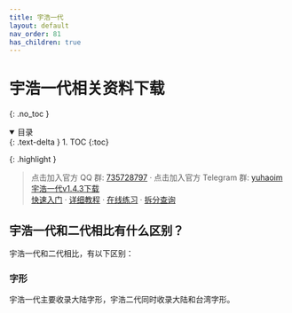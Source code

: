 ```yaml
---
title: 宇浩一代
layout: default
nav_order: 81
has_children: true
---
```


<!-- omit in toc -->
# 宇浩一代相关资料下载
{: .no_toc }

<details open markdown="block">
  <summary>
    目录
  </summary>
  {: .text-delta }
1. TOC
{:toc}
</details>

{: .highlight }
>点击加入官方 QQ 群: [735728797](https://jq.qq.com/?_wv=1027&k=2OYDP4Tk) · 
>点击加入官方 Telegram 群: [yuhaoim](https://t.me/yuhaoim)  
>[宇浩一代v1.4.3下载](https://github.com/forFudan/yuhao/releases/tag/v1.4.3)  
>[快速入门](./cookbook) · 
>[详细教程](./learn) · 
>[在线练习](./practice) · 
>[拆分查询](../../v1/chaifen/)  

## 宇浩一代和二代相比有什么区别？

宇浩一代和二代相比，有以下区别：

### 字形

宇浩一代主要收录大陆字形，宇浩二代同时收录大陆和台湾字形。


